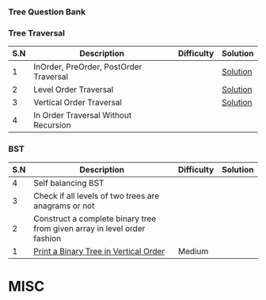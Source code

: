 ### Tree Question Bank

### Tree Traversal

|S.N|Description|Difficulty|Solution|
|---|---|---|---|
|1| InOrder, PreOrder, PostOrder Traversal | | [Solution]() |
|2| Level Order Traversal | | [Solution]() |
|3| Vertical Order Traversal | | [Solution]() |
|4| In Order Traversal Without Recursion |


### BST

|S.N|Description|Difficulty|Solution|
|---|---|---|---|
|4| Self balancing BST |
|3| Check if all levels of two trees are anagrams or not |
|2| Construct a complete binary tree from given array in level order fashion |
|1| [Print a Binary Tree in Vertical Order](https://www.youtube.com/watch?v=5u7n4jWx5r0&feature=push-u-sub&attr_tag=hJQCD7WBrI6ZKbrI%3A6)| Medium | |


# MISC